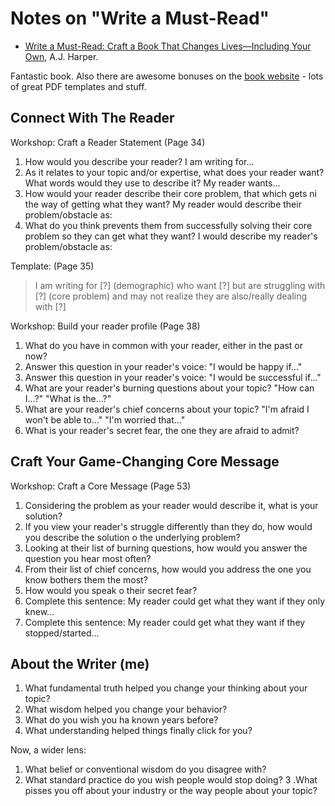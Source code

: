 # Notes on "Write a Must-Read"

* [Write a Must-Read: Craft a Book That Changes Lives―Including Your Own](https://amzn.to/3qbG5o0), A.J. Harper.

Fantastic book. Also there are awesome bonuses on the [book website](https://writeamustread.com/) - lots of great PDF templates and stuff.

## Connect With The Reader

Workshop: Craft a Reader Statement (Page 34)

1. How would you describe your reader?
	I am writing for...
2. As it relates to your topic and/or expertise, what does your reader want? What words would they use to describe it?
	My reader wants...
3. How would your reader describe their core problem, that which gets ni the way of getting what they want?
	My reader would describe their problem/obstacle as:
4. What do you think prevents them from successfully solving their core problem so they can get what they want?
	I would describe my reader's problem/obstacle as:


Template:
(Page 35)

> I am writing for [?] (demographic)
> who want [?]
> but are struggling with [?] (core problem)
> and may not realize they are also/really dealing with [?]

Workshop: Build your reader profile
(Page 38)

1. What do you have in common with your reader, either in the past or now?
2. Answer this question in your reader's voice: "I would be happy if..."
3. Answer this question in your reader's voice: "I would be successful if..."
4. What are your reader's burning questions about your topic?
	"How can I...?"
	"What is the...?"
5. What are your reader's chief concerns about your topic?
	"I'm afraid I won't be able to..."
	"I'm worried that..."
6. What is your reader's secret fear, the one they are afraid to admit?


## Craft Your Game-Changing Core Message

Workshop: Craft a Core Message
(Page 53)

1. Considering the problem as your reader would describe it, what is your solution?
2. If you view your reader's struggle differently than they do, how would you describe the solution o the underlying problem?
3. Looking at their list of burning questions, how would you answer the question you hear most often?
4. From their list of chief concerns, how would you address the one you know bothers them the most?
5. How would you speak o their secret fear?
6. Complete this sentence: My reader could get what they want if they only knew...
7. Complete this sentence: My reader could get what they want if they stopped/started...

## About the Writer (me)

1. What fundamental truth helped you change your thinking about your topic?
2. What wisdom helped you change your behavior?
3. What do you wish you ha known years before?
4. What understanding helped things finally click for you?

Now, a wider lens:

1. What belief or conventional wisdom do you disagree with?
2. What standard practice do you wish people would stop doing?
3 .What pisses you off about your industry or the way people about your topic?



